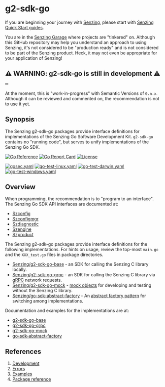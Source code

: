 # g2-sdk-go

If you are beginning your journey with
[Senzing](https://senzing.com/),
please start with
[Senzing Quick Start guides](https://docs.senzing.com/quickstart/).

You are in the
[Senzing Garage](https://github.com/senzing-garage)
where projects are "tinkered" on.
Although this GitHub repository may help you understand an approach to using Senzing,
it's not considered to be "production ready" and is not considered to be part of the Senzing product.
Heck, it may not even be appropriate for your application of Senzing!

## :warning: WARNING: g2-sdk-go is still in development :warning: _

At the moment, this is "work-in-progress" with Semantic Versions of `0.n.x`.
Although it can be reviewed and commented on,
the recommendation is not to use it yet.

## Synopsis

The Senzing g2-sdk-go packages provide interface definitions for implementations of the Senzing Go Software Development Kit.
`g2-sdk-go` contains no "running code", but serves to unify implementations of the Senzing Go SDK.

[![Go Reference](https://pkg.go.dev/badge/github.com/senzing-garage/g2-sdk-go.svg)](https://pkg.go.dev/github.com/senzing-garage/g2-sdk-go)
[![Go Report Card](https://goreportcard.com/badge/github.com/senzing-garage/g2-sdk-go)](https://goreportcard.com/report/github.com/senzing-garage/g2-sdk-go)
[![License](https://img.shields.io/badge/License-Apache2-brightgreen.svg)](https://github.com/senzing-garage/g2-sdk-go/blob/main/LICENSE)

[![gosec.yaml](https://github.com/senzing-garage/g2-sdk-go/actions/workflows/gosec.yaml/badge.svg)](https://github.com/senzing-garage/g2-sdk-go/actions/workflows/gosec.yaml)
[![go-test-linux.yaml](https://github.com/senzing-garage/g2-sdk-go/actions/workflows/go-test-linux.yaml/badge.svg)](https://github.com/senzing-garage/g2-sdk-go/actions/workflows/go-test-linux.yaml)
[![go-test-darwin.yaml](https://github.com/senzing-garage/g2-sdk-go/actions/workflows/go-test-darwin.yaml/badge.svg)](https://github.com/senzing-garage/g2-sdk-go/actions/workflows/go-test-darwin.yaml)
[![go-test-windows.yaml](https://github.com/senzing-garage/g2-sdk-go/actions/workflows/go-test-windows.yaml/badge.svg)](https://github.com/senzing-garage/g2-sdk-go/actions/workflows/go-test-windows.yaml)

## Overview

When programming, the recommendation is to "program to an interface".
The Senzing Go SDK API interfaces are documented at:

- [Szconfig](https://pkg.go.dev/github.com/senzing-garage/g2-sdk-go/szconfig#Szconfig)
- [Szconfigmgr](https://pkg.go.dev/github.com/senzing-garage/g2-sdk-go/szconfigmgr#Szconfigmgr)
- [Szdiagnostic](https://pkg.go.dev/github.com/senzing-garage/g2-sdk-go/szdiagnostic#Szdiagnostic)
- [Szengine](https://pkg.go.dev/github.com/senzing-garage/g2-sdk-go/szengine#Szengine)
- [Szproduct](https://pkg.go.dev/github.com/senzing-garage/g2-sdk-go/szproduct#Szproduct)

The Senzing g2-sdk-go packages provide interface definitions for the following implementations.
For hints on usage, review the top-most `main.go` and the `XXX_test.go` files in package directories.

- [Senzing/g2-sdk-go-base](https://github.com/senzing-garage/g2-sdk-go-base) - an SDK for calling the Senzing C library locally.
- [Senzing/g2-sdk-go-grpc](https://github.com/senzing-garage/g2-sdk-go-grpc) - an SDK for calling the Senzing C library via
  [gRPC](https://grpc.io/) network requests.
- [Senzing/g2-sdk-go-mock](https://github.com/senzing-garage/g2-sdk-go-mock) - [mock objects](https://en.wikipedia.org/wiki/Mock_object)
  for developing and testing without the Senzing C library.
- [Senzing/go-sdk-abstract-factory](https://github.com/senzing-garage/go-sdk-abstract-factory) - An
  [abstract factory pattern](https://en.wikipedia.org/wiki/Abstract_factory_pattern)
  for switching among implementations.

Documentation and examples for the implementations are at:

- [g2-sdk-go-base](https://pkg.go.dev/github.com/senzing-garage/g2-sdk-go-base)
- [g2-sdk-go-grpc](https://pkg.go.dev/github.com/senzing-garage/g2-sdk-go-grpc)
- [g2-sdk-go-mock](https://pkg.go.dev/github.com/senzing-garage/g2-sdk-go-mock)
- [go-sdk-abstract-factory](https://pkg.go.dev/github.com/senzing-garage/go-sdk-abstract-factory)

## References

1. [Development](docs/development.md)
1. [Errors](docs/errors.md)
1. [Examples](docs/examples.md)
1. [Package reference](https://pkg.go.dev/github.com/senzing-garage/g2-sdk-go)
